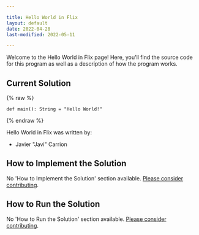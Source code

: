 ```yaml
---

title: Hello World in Flix
layout: default
date: 2022-04-28
last-modified: 2022-05-11

---
```


Welcome to the Hello World in Flix page! Here, you'll find the source code for this program as well as a description of how the program works.

## Current Solution

{% raw %}

```flix
def main(): String = "Hello World!"
```

{% endraw %}

Hello World in Flix was written by:

- Javier "Javi" Carrion

## How to Implement the Solution

No 'How to Implement the Solution' section available. [Please consider contributing](https://github.com/TheRenegadeCoder/sample-programs-website).

## How to Run the Solution

No 'How to Run the Solution' section available. [Please consider contributing](https://github.com/TheRenegadeCoder/sample-programs-website).